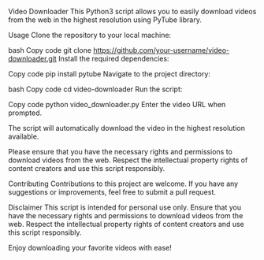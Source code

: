 Video Downloader
This Python3 script allows you to easily download videos from the web in the highest resolution using PyTube library.

Usage
Clone the repository to your local machine:

bash
Copy code
git clone https://github.com/your-username/video-downloader.git
Install the required dependencies:

Copy code
pip install pytube
Navigate to the project directory:

bash
Copy code
cd video-downloader
Run the script:

Copy code
python video_downloader.py
Enter the video URL when prompted.

The script will automatically download the video in the highest resolution available.

Please ensure that you have the necessary rights and permissions to download videos from the web. Respect the intellectual property rights of content creators and use this script responsibly.

Contributing
Contributions to this project are welcome. If you have any suggestions or improvements, feel free to submit a pull request.

Disclaimer
This script is intended for personal use only. Ensure that you have the necessary rights and permissions to download videos from the web. Respect the intellectual property rights of content creators and use this script responsibly.

Enjoy downloading your favorite videos with ease!
